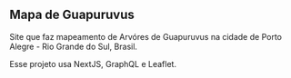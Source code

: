 
## Mapa de Guapuruvus

Site que faz mapeamento de Arvóres de Guapuruvus na cidade de Porto Alegre -  Rio Grande do Sul, Brasil.

Esse projeto usa NextJS, GraphQL e Leaflet.